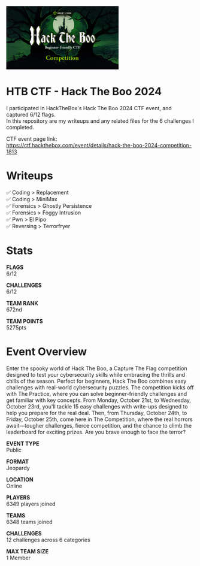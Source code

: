 <img alt="HTB CTF thumbnail" width="300px" src="hacktheboo-thumb.jpg">  
  
# HTB CTF - Hack The Boo 2024  
I participated in HackTheBox's Hack The Boo 2024 CTF event, and captured 6/12 flags.  
In this repository are my writeups and any related files for the 6 challenges I completed.  
  
CTF event page link:  
https://ctf.hackthebox.com/event/details/hack-the-boo-2024-competition-1813  
  
# Writeups  
✅ Coding > Replacement  
✅ Coding > MiniMax  
✅ Forensics > Ghostly Persistence  
✅ Forensics > Foggy Intrusion  
✅ Pwn > El Pipo  
✅ Reversing > Terrorfryer  
  
# Stats
**FLAGS**  
6/12  
  
**CHALLENGES**  
6/12  
  
**TEAM RANK**  
672nd  
  
**TEAM POINTS**  
5275pts  
  
# Event Overview  
Enter the spooky world of Hack The Boo, a Capture The Flag competition designed to test your cybersecurity skills while embracing the thrills and chills of the season. 
Perfect for beginners, Hack The Boo combines easy challenges with real-world cybersecurity puzzles. 
The competition kicks off with The Practice, where you can solve beginner-friendly challenges and get familiar with key concepts. 
From Monday, October 21st, to Wednesday, October 23rd, you'll tackle 15 easy challenges with write-ups designed to help you prepare for the real deal. 
Then, from Thursday, October 24th, to Friday, October 25th, come here in The Competition, where the real horrors await—tougher challenges, fierce competition, and the chance to climb the leaderboard for exciting prizes. 
Are you brave enough to face the terror?  
  
**EVENT TYPE**  
Public  
  
**FORMAT**  
Jeopardy  
  
**LOCATION**  
Online  
  
**PLAYERS**  
6349 players joined  
  
**TEAMS**  
6348 teams joined  
  
**CHALLENGES**  
12 challenges across 6 categories  
  
**MAX TEAM SIZE**  
1 Member  
  
